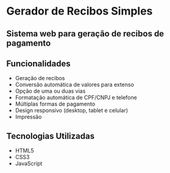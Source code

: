 # Gerador de Recibos Simples
## Sistema web para geração de recibos de pagamento

## Funcionalidades
- Geração de recibos 
- Conversão automática de valores para extenso
- Opção de uma ou duas vias
- Formatação automática de CPF/CNPJ e telefone
- Múltiplas formas de pagamento
- Design responsivo (desktop, tablet e celular)
- Impressão

## Tecnologias Utilizadas
- HTML5
- CSS3 
- JavaScript 
